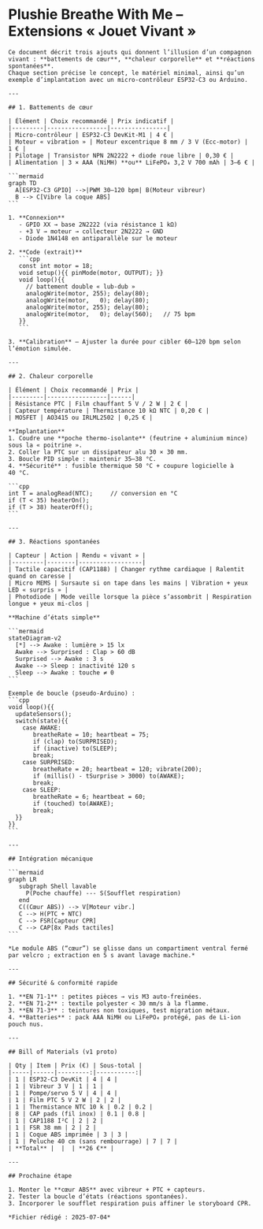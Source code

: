  # Plushie Breathe With Me – Extensions « Jouet Vivant »

    Ce document décrit trois ajouts qui donnent l’illusion d’un compagnon vivant : **battements de cœur**, **chaleur corporelle** et **réactions spontanées**.  
    Chaque section précise le concept, le matériel minimal, ainsi qu’un exemple d’implantation avec un micro‑contrôleur ESP32‑C3 ou Arduino.

    ---

    ## 1. Battements de cœur

    | Élément | Choix recommandé | Prix indicatif |
    |---------|-----------------|----------------|
    | Micro‑contrôleur | ESP32‑C3 DevKit‐M1 | 4 € |
    | Moteur « vibration » | Moteur excentrique 8 mm / 3 V (Ecc‑motor) | 1 € |
    | Pilotage | Transistor NPN 2N2222 + diode roue libre | 0,30 € |
    | Alimentation | 3 × AAA (NiMH) **ou** LiFePO₄ 3,2 V 700 mAh | 3–6 € |

    ```mermaid
    graph TD
      A[ESP32-C3 GPIO] -->|PWM 30–120 bpm| B(Moteur vibreur)
      B --> C[Vibre la coque ABS]
    ```

    1. **Connexion**  
       - GPIO XX → base 2N2222 (via résistance 1 kΩ)  
       - +3 V → moteur → collecteur 2N2222 → GND  
       - Diode 1N4148 en antiparallèle sur le moteur

    2. **Code (extrait)**  
       ```cpp
       const int motor = 18;
       void setup(){{ pinMode(motor, OUTPUT); }}
       void loop(){{
         // battement double « lub‑dub »
         analogWrite(motor, 255); delay(80);
         analogWrite(motor,   0); delay(80);
         analogWrite(motor, 255); delay(80);
         analogWrite(motor,   0); delay(560);   // 75 bpm
       }}
       ```

    3. **Calibration** – Ajuster la durée pour cibler 60–120 bpm selon l’émotion simulée.

    ---

    ## 2. Chaleur corporelle

    | Élément | Choix recommandé | Prix |
    |---------|-----------------|------|
    | Résistance PTC | Film chauffant 5 V / 2 W | 2 € |
    | Capteur température | Thermistance 10 kΩ NTC | 0,20 € |
    | MOSFET | AO3415 ou IRLML2502 | 0,25 € |

    **Implantation**
    1. Coudre une **poche thermo‑isolante** (feutrine + aluminium mince) sous la « poitrine ».  
    2. Coller la PTC sur un dissipateur alu 30 × 30 mm.  
    3. Boucle PID simple : maintenir 35–38 °C.  
    4. **Sécurité** : fusible thermique 50 °C + coupure logicielle à 40 °C.

    ```cpp
    int T = analogRead(NTC);     // conversion en °C
    if (T < 35) heaterOn();
    if (T > 38) heaterOff();
    ```

    ---

    ## 3. Réactions spontanées

    | Capteur | Action | Rendu « vivant » |
    |---------|--------|------------------|
    | Tactile capacitif (CAP1188) | Changer rythme cardiaque | Ralentit quand on caresse |
    | Micro MEMS | Sursaute si on tape dans les mains | Vibration + yeux LED « surpris » |
    | Photodiode | Mode veille lorsque la pièce s’assombrit | Respiration longue + yeux mi‑clos |

    **Machine d’états simple**

    ```mermaid
    stateDiagram-v2
      [*] --> Awake : lumière > 15 lx
      Awake --> Surprised : Clap > 60 dB
      Surprised --> Awake : 3 s
      Awake --> Sleep : inactivité 120 s
      Sleep --> Awake : touche ≠ 0
    ```

    Exemple de boucle (pseudo‑Arduino) :
    ```cpp
    void loop(){{
      updateSensors();
      switch(state){{
        case AWAKE:
           breatheRate = 10; heartbeat = 75;
           if (clap) to(SURPRISED);
           if (inactive) to(SLEEP);
           break;
        case SURPRISED:
           breatheRate = 20; heartbeat = 120; vibrate(200);
           if (millis() - tSurprise > 3000) to(AWAKE);
           break;
        case SLEEP:
           breatheRate = 6; heartbeat = 60;
           if (touched) to(AWAKE);
           break;
      }}
    }}
    ```

    ---

    ## Intégration mécanique

    ```mermaid
    graph LR
       subgraph Shell lavable
         P(Poche chauffe) --- S(Soufflet respiration)
       end
       C((Cœur ABS)) --> V[Moteur vibr.]
       C --> H(PTC + NTC)
       C --> FSR[Capteur CPR]
       C --> CAP[8x Pads tactiles]
    ```

    *Le module ABS (“cœur”) se glisse dans un compartiment ventral fermé par velcro ; extraction en 5 s avant lavage machine.*

    ---

    ## Sécurité & conformité rapide

    1. **EN 71-1** : petites pièces → vis M3 auto‑freinées.  
    2. **EN 71-2** : textile polyester < 30 mm/s à la flamme.  
    3. **EN 71-3** : teintures non toxiques, test migration métaux.  
    4. **Batteries** : pack AAA NiMH ou LiFePO₄ protégé, pas de Li‑ion pouch nus.

    ---

    ## Bill of Materials (v1 proto)

    | Qty | Item | Prix (€) | Sous‑total |
    |-----|------|---------:|-----------:|
    | 1 | ESP32‑C3 DevKit | 4 | 4 |
    | 1 | Vibreur 3 V | 1 | 1 |
    | 1 | Pompe/servo 5 V | 4 | 4 |
    | 1 | Film PTC 5 V 2 W | 2 | 2 |
    | 1 | Thermistance NTC 10 k | 0.2 | 0.2 |
    | 8 | CAP pads (fil inox) | 0.1 | 0.8 |
    | 1 | CAP1188 I²C | 2 | 2 |
    | 1 | FSR 38 mm | 2 | 2 |
    | 1 | Coque ABS imprimée | 3 | 3 |
    | 1 | Peluche 40 cm (sans rembourrage) | 7 | 7 |
    | **Total** |  |  | **26 €** |

    ---

    ## Prochaine étape

    1. Monter le **cœur ABS** avec vibreur + PTC + capteurs.  
    2. Tester la boucle d’états (réactions spontanées).  
    3. Incorporer le soufflet respiration puis affiner le storyboard CPR.

    *Fichier rédigé : 2025-07-04*
